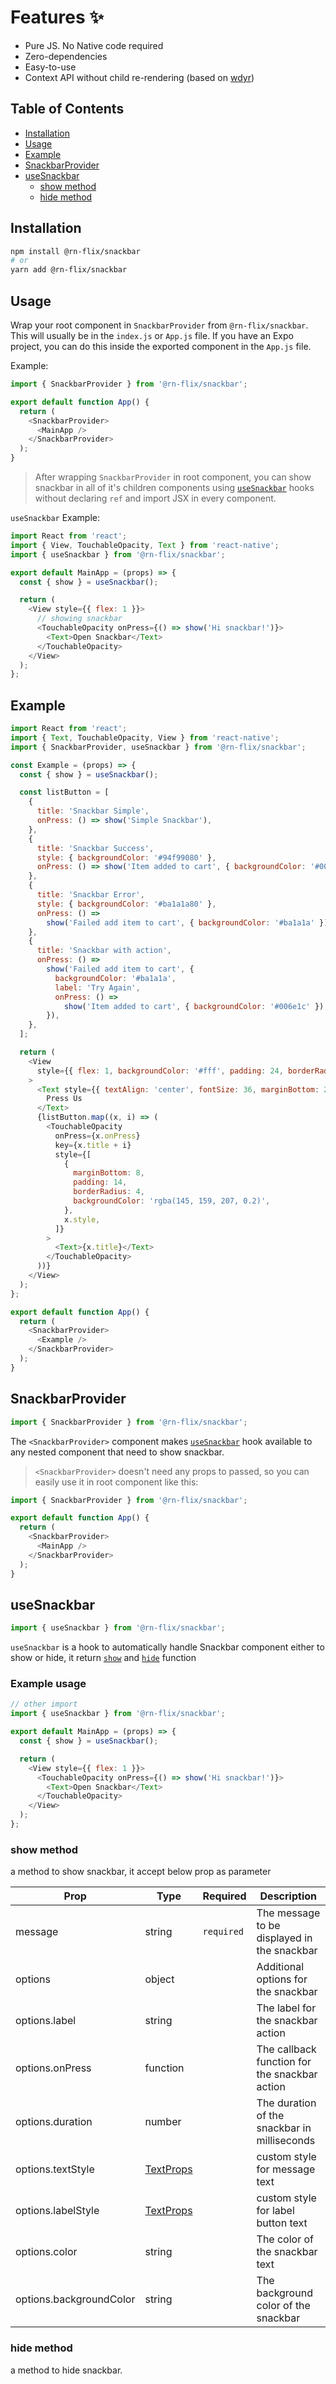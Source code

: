 # Features ✨

- Pure JS. No Native code required
- Zero-dependencies
- Easy-to-use
- Context API without child re-rendering (based on [wdyr](https://github.com/welldone-software/why-did-you-render))

## Table of Contents

- [Installation](#installation)
- [Usage](#usage)
- [Example](#example)
- [SnackbarProvider](#snackbarprovider)
- [useSnackbar](#usesnackbar)
  - [show method](#show-method)
  - [hide method](#hide-method)

## Installation

```bash
npm install @rn-flix/snackbar
# or
yarn add @rn-flix/snackbar
```

## Usage

Wrap your root component in `SnackbarProvider` from `@rn-flix/snackbar`. This will usually be in the `index.js` or `App.js` file. If you have an Expo project, you can do this inside the exported component in the `App.js` file.

Example:

```js
import { SnackbarProvider } from '@rn-flix/snackbar';

export default function App() {
  return (
    <SnackbarProvider>
      <MainApp />
    </SnackbarProvider>
  );
}
```

> After wrapping `SnackbarProvider` in root component, you can show snackbar in all of it's children components using [`useSnackbar`](#usesnackbar) hooks without declaring `ref` and import JSX in every component.

`useSnackbar` Example:

```js
import React from 'react';
import { View, TouchableOpacity, Text } from 'react-native';
import { useSnackbar } from '@rn-flix/snackbar';

export default MainApp = (props) => {
  const { show } = useSnackbar();

  return (
    <View style={{ flex: 1 }}>
      // showing snackbar
      <TouchableOpacity onPress={() => show('Hi snackbar!')}>
        <Text>Open Snackbar</Text>
      </TouchableOpacity>
    </View>
  );
};
```

## Example

```js
import React from 'react';
import { Text, TouchableOpacity, View } from 'react-native';
import { SnackbarProvider, useSnackbar } from '@rn-flix/snackbar';

const Example = (props) => {
  const { show } = useSnackbar();

  const listButton = [
    {
      title: 'Snackbar Simple',
      onPress: () => show('Simple Snackbar'),
    },
    {
      title: 'Snackbar Success',
      style: { backgroundColor: '#94f99080' },
      onPress: () => show('Item added to cart', { backgroundColor: '#006e1c' }),
    },
    {
      title: 'Snackbar Error',
      style: { backgroundColor: '#ba1a1a80' },
      onPress: () =>
        show('Failed add item to cart', { backgroundColor: '#ba1a1a' }),
    },
    {
      title: 'Snackbar with action',
      onPress: () =>
        show('Failed add item to cart', {
          backgroundColor: '#ba1a1a',
          label: 'Try Again',
          onPress: () =>
            show('Item added to cart', { backgroundColor: '#006e1c' }),
        }),
    },
  ];

  return (
    <View
      style={{ flex: 1, backgroundColor: '#fff', padding: 24, borderRadius: 4 }}
    >
      <Text style={{ textAlign: 'center', fontSize: 36, marginBottom: 24 }}>
        Press Us
      </Text>
      {listButton.map((x, i) => (
        <TouchableOpacity
          onPress={x.onPress}
          key={x.title + i}
          style={[
            {
              marginBottom: 8,
              padding: 14,
              borderRadius: 4,
              backgroundColor: 'rgba(145, 159, 207, 0.2)',
            },
            x.style,
          ]}
        >
          <Text>{x.title}</Text>
        </TouchableOpacity>
      ))}
    </View>
  );
};

export default function App() {
  return (
    <SnackbarProvider>
      <Example />
    </SnackbarProvider>
  );
}
```

## SnackbarProvider

```js
import { SnackbarProvider } from '@rn-flix/snackbar';
```

The `<SnackbarProvider>` component makes [`useSnackbar`](#usesnackbar) hook available to any nested component that need to show snackbar.

> `<SnackbarProvider>` doesn't need any props to passed, so you can easily use it in root component like this:

```js
import { SnackbarProvider } from '@rn-flix/snackbar';

export default function App() {
  return (
    <SnackbarProvider>
      <MainApp />
    </SnackbarProvider>
  );
}
```

## useSnackbar

```js
import { useSnackbar } from '@rn-flix/snackbar';
```

`useSnackbar` is a hook to automatically handle Snackbar component either to show or hide, it return [`show`](#show-method) and [`hide`](#hide-method) function

### Example usage

```js
// other import
import { useSnackbar } from '@rn-flix/snackbar';

export default MainApp = (props) => {
  const { show } = useSnackbar();

  return (
    <View style={{ flex: 1 }}>
      <TouchableOpacity onPress={() => show('Hi snackbar!')}>
        <Text>Open Snackbar</Text>
      </TouchableOpacity>
    </View>
  );
};
```

### show method

a method to show snackbar, it accept below prop as parameter

| Prop                    | Type                                                       | Required   | Description                                   |
| ----------------------- | ---------------------------------------------------------- | ---------- | --------------------------------------------- |
| message                 | string                                                     | `required` | The message to be displayed in the snackbar   |
| options                 | object                                                     |            | Additional options for the snackbar           |
| options.label           | string                                                     |            | The label for the snackbar action             |
| options.onPress         | function                                                   |            | The callback function for the snackbar action |
| options.duration        | number                                                     |            | The duration of the snackbar in milliseconds  |
| options.textStyle       | [TextProps](https://reactnative.dev/docs/text-style-props) |            | custom style for message text                 |
| options.labelStyle      | [TextProps](https://reactnative.dev/docs/text-style-props) |            | custom style for label button text            |
| options.color           | string                                                     |            | The color of the snackbar text                |
| options.backgroundColor | string                                                     |            | The background color of the snackbar          |

### hide method

a method to hide snackbar.

